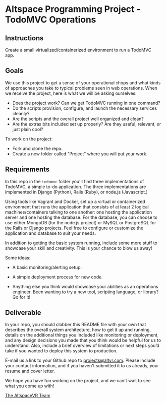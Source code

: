 # Altspace Programming Project - TodoMVC Operations

## Instructions

Create a small virtualized/containerized environment to run a TodoMVC app.

## Goals

We use this project to get a sense of your operational chops and what kinds of approaches you take to typical problems seen in web operations. When we receive the project, here is what we will be asking ourselves:

- Does the project work? Can we get TodoMVC running in one command?
- Do the scripts provision, configure, and launch the necessary services cleanly?
- Are the scripts and the overall project well organized and clean?
- Are the extras bits included set up properly? Are they useful, relevant, or just plain cool? 

To work on the project:

* Fork and clone the repo.
* Create a new folder called "Project" where you will put your work.

## Requirements

In this repo in the `todomvc` folder you'll find three implementations of TodoMVC, a simple to-do application. The three implementations are implemented in Django (Python), Rails (Ruby), or node.js (Javascript.)

Using tools like Vagrant and Docker, set up a virtual or containerized environment that runs the application that consists of at least 2 logical machines/containers talking to one another: one hosting the application server and one hosting the database. For the database, you can choose to use either MongoDB (for the node.js project) or MySQL or PostgreSQL for the Rails or Django projects. Feel free to configure or customize the application and database to suit your needs.

In addition to getting the basic system running, include some more stuff to showcase your skill and creativity. This is your chance to blow us away!

Some ideas:

- A basic monitoring/alerting setup.

- A simple deployment process for new code.

- Anything else you think would showcase your abilities as an operations engineer. Been wanting to try a new tool, scripting language, or library? Go for it!

## Deliverable

In your repo, you should clobber this README file with your own that describes the overall system architecture, how to get it up and running, details on the additional things you included like monitoring or deployment, and any design decisions you made that you think would be helpful for us to understand. Also, include a brief overview of limitations or next steps you’d take if you wanted to deploy this system to production.

E-mail us a link to your Github repo to projects@altvr.com. Please include your contact information, and if you haven't submitted it to us already, your resume and cover letter.

We hope you have fun working on the project, and we can't wait to see what you come up with!
    
[The AltspaceVR Team](http://altvr.com/team/)
